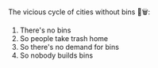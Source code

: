 The vicious cycle of cities without bins 🚫🗑️:

1. There's no bins
2. So people take trash home
3. So there's no demand for bins
4. So nobody builds bins
